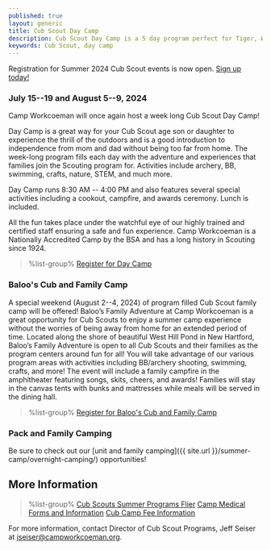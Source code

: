 ```yaml
---
published: true
layout: generic
title: Cub Scout Day Camp
description: Cub Scout Day Camp is a 5 day program perfect for Tiger, Wolf, and Bear Scouts. Day camp has all the fun of a summer camp experience without the overnight element.
keywords: Cub Scout, day camp
---
```


<div class="alert alert-info">
Registration for Summer 2024 Cub Scout events is now open. <a href="{{ site.url }}/cub-scouts/register/">Sign up today!</a>
</div>

### July 15--19 and August 5--9, 2024

Camp Workcoeman will once again host a week long Cub Scout Day Camp!

Day Camp is a great way for your Cub Scout age son or daughter to experience the thrill of the outdoors and is a good introduction to independence from mom and dad without being too far from home. The week-long program fills each day with the adventure and experiences that families join the Scouting program for.  Activities include archery, BB, swimming, crafts, nature, STEM, and much more.

Day Camp runs 8:30 AM -- 4:00 PM and also features several special activities including a cookout, campfire, and awards ceremony. Lunch is included.

All the fun takes place under the watchful eye of our highly trained and
certified staff ensuring a safe and fun experience. Camp Workcoeman is a
Nationally Accredited Camp by the BSA and has a long history in Scouting since
1924.

> %list-group%
> <a href="{{ site.url }}/cub-scouts/register/" class="list-group-item">Register for Day Camp</a>

### Baloo's Cub and Family Camp

A special weekend (August 2--4, 2024) of program filled Cub Scout family camp will be offered! Baloo’s Family Adventure at Camp Workcoeman is a great opportunity for Cub Scouts to enjoy a summer camp experience without the worries of being away from home for an extended period of time. Located along the shore of beautiful West Hill Pond in New Hartford, Baloo’s Family Adventure is open to all Cub Scouts and their families as the program centers around fun for all! You will take advantage of our various program areas with activities including BB/archery shooting, swimming, crafts, and more! The event will include a family campfire in the amphitheater featuring songs, skits, cheers, and awards! Families will stay in the canvas tents with bunks and mattresses while meals will be served in the dining hall.

> %list-group%
> <a href="{{ site.url }}/cub-scouts/register/" class="list-group-item">Register for Baloo's Cub and Family Camp</a>

### Pack and Family Camping

Be sure to check out our [unit and family camping]({{ site.url }}/summer-camp/overnight-camping/) opportunities!

## More Information

> %list-group%
> <a href="{{ site.url }}/pdf/2024/2024-cub-scouts-summer-flier.pdf" class="list-group-item">Cub Scouts Summer Programs Flier</a>
> <a href="{{ site.url }}/summer-camp/forms/medical-form-info/" class="list-group-item">Camp Medical Forms and Information</a>
> <a href="{{ site.url }}/cub-scouts/fees/" class="list-group-item">Cub Camp Fee Information</a>

For more information, contact Director of Cub Scout Programs, Jeff Seiser at
[jseiser@campworkcoeman.org](mailto:jseiser@campworkcoeman.org).
